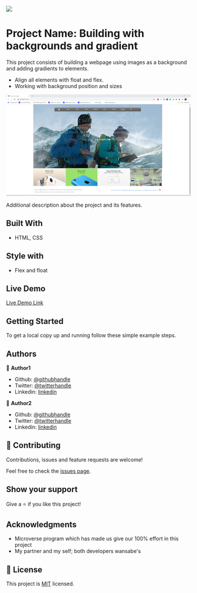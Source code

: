 ![](https://img.shields.io/badge/Microverse-blueviolet)

# Project Name: Building with backgrounds and gradient

This project consists of building a webpage using images as a background and adding gradients to elements.

* Align all elements with float and flex.
* Working with background position and sizes

![screenshot](https://github.com/edxco/apple/blob/a-features/photos/screenshot-readme.png)

Additional description about the project and its features.

## Built With

- HTML, CSS

## Style with

- Flex and float

## Live Demo

[Live Demo Link](https://edxco.github.io/apple/)

## Getting Started

To get a local copy up and running follow these simple example steps.

## Authors

👤 **Author1**

- Github: [@githubhandle](https://github.com/TheWiscoKid)
- Twitter: [@twitterhandle](https://twitter.com/@thekidfromwisco)
- Linkedin: [linkedin](https://www.linkedin.com/in/ramon-carrillo-54525a1ab/)

👤 **Author2**

- Github: [@githubhandle](https://github.com/edxco)
- Twitter: [@twitterhandle](https://twitter.com/lalo_nbc)
- Linkedin: [linkedin](https://www.linkedin.com/in/eduardo-n-baeza/)

## 🤝 Contributing

Contributions, issues and feature requests are welcome!

Feel free to check the [issues page](issues/).

## Show your support

Give a ⭐️ if you like this project!

## Acknowledgments

- Microverse program which has made us give our 100% effort in this project
- My partner and my self; both developers wansabe's

## 📝 License

This project is [MIT](lic.url) licensed.